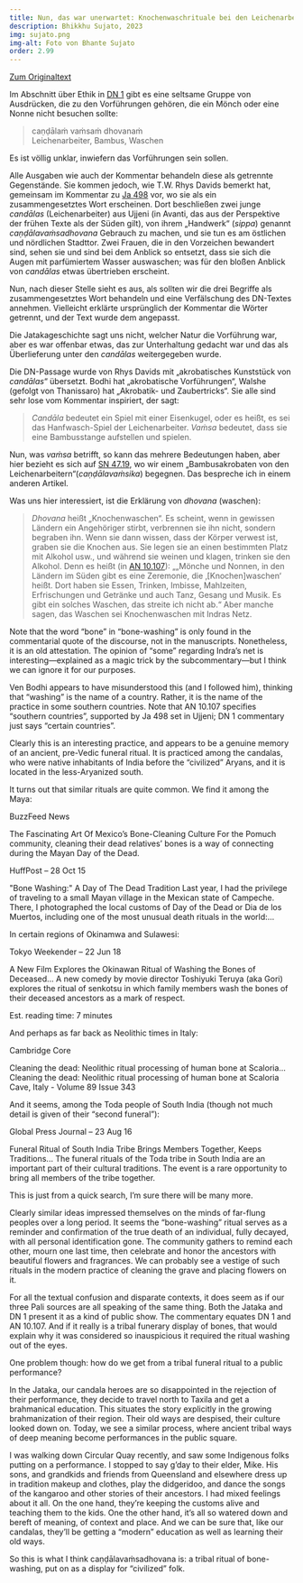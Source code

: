 ```yaml
---
title: Nun, das war unerwartet: Knochenwaschrituale bei den Leichenarbeitern in Südindien
description: Bhikkhu Sujato, 2023
img: sujato.png
img-alt: Foto von Bhante Sujato
order: 2.99
---
```


[Zum Originaltext](https://discourse.suttacentral.net/t/well-that-was-unexpected-bone-washing-rituals-among-the-outcastes-of-southern-india/29001)

Im Abschnitt über Ethik in [DN 1](#/sutta/dn1/de/sabbamitta) gibt es eine seltsame Gruppe von Ausdrücken, die zu den Vorführungen gehören, die ein Mönch oder eine Nonne nicht besuchen sollte: 

> caṇḍālaṁ vaṁsaṁ dhovanaṁ  
> Leichenarbeiter, Bambus, Waschen

Es ist völlig unklar, inwiefern das Vorführungen sein sollen. 

Alle Ausgaben wie auch der Kommentar behandeln diese als getrennte Gegenstände. Sie kommen jedoch, wie T.W. Rhys Davids bemerkt hat, gemeinsam im Kommentar zu [Ja 498](https://suttacentral.net/ja498) vor, wo sie als ein zusammengesetztes Wort erscheinen. Dort beschließen zwei junge *candālas* (Leichenarbeiter) aus Ujjeni (in Avanti, das aus der Perspektive der frühen Texte als der Süden gilt), von ihrem „Handwerk“ (*sippa*) genannt *caṇḍālavaṁsadhovana* Gebrauch zu machen, und sie tun es am östlichen und nördlichen Stadttor. Zwei Frauen, die in den Vorzeichen bewandert sind, sehen sie und sind bei dem Anblick so entsetzt, dass sie sich die Augen mit parfümiertem Wasser auswaschen; was für den bloßen Anblick von *candālas* etwas übertrieben erscheint. 

Nun, nach dieser Stelle sieht es aus, als sollten wir die drei Begriffe als zusammengesetztes Wort behandeln und eine Verfälschung des DN-Textes annehmen. Vielleicht erklärte ursprünglich der Kommentar die Wörter getrennt, und der Text wurde dem angepasst. 

Die Jatakageschichte sagt uns nicht, welcher Natur die Vorführung war, aber es war offenbar etwas, das zur Unterhaltung gedacht war und das als Überlieferung unter den *candālas* weitergegeben wurde. 

Die DN-Passage wurde von Rhys Davids mit „akrobatisches Kunststück von *candālas*“ übersetzt. Bodhi hat „akrobatische Vorführungen“, Walshe (gefolgt von Thanissaro) hat „Akrobatik- und Zaubertricks“. Sie alle sind sehr lose vom Kommentar inspiriert, der sagt: 

> *Candāla* bedeutet ein Spiel mit einer Eisenkugel, oder es heißt, es sei das Hanfwasch-Spiel der Leichenarbeiter. *Vaṁsa* bedeutet, dass sie eine Bambusstange aufstellen und spielen. 

Nun, was *vaṁsa* betrifft, so kann das mehrere Bedeutungen haben, aber hier bezieht es sich auf [SN 47.19](#/sutta/sn47.19/de/sabbamitta), wo wir einem „Bambusakrobaten von den Leichenarbeitern“(*caṇḍālavaṁsika*) begegnen. Das bespreche ich in einem anderen Artikel.

Was uns hier interessiert, ist die Erklärung von *dhovana* (waschen): 

> *Dhovana* heißt „Knochenwaschen“. Es scheint, wenn in gewissen Ländern ein Angehöriger stirbt, verbrennen sie ihn nicht, sondern begraben ihn. Wenn sie dann wissen, dass der Körper verwest ist, graben sie die Knochen aus. Sie legen sie an einen bestimmten Platz mit Alkohol usw., und während sie weinen und klagen, trinken sie den Alkohol. Denn es heißt (in [AN 10.107](#/sutta/an10.107/de/sabbamitta)): „„Mönche und Nonnen, in den Ländern im Süden gibt es eine Zeremonie, die ‚[Knochen]waschen‘ heißt. Dort haben sie Essen, Trinken, Imbisse, Mahlzeiten, Erfrischungen und Getränke und auch Tanz, Gesang und Musik. Es gibt ein solches Waschen, das streite ich nicht ab.“ Aber manche sagen, das Waschen sei Knochenwaschen mit Indras Netz. 

Note that the word “bone” in “bone-washing” is only found in the commentarial quote of the discourse, not in the manuscripts. Nonetheless, it is an old attestation. The opinion of “some” regarding Indra’s net is interesting—explained as a magic trick by the subcommentary—but I think we can ignore it for our purposes.

Ven Bodhi appears to have misunderstood this (and I followed him), thinking that “washing” is the name of a country. Rather, it is the name of the practice in some southern countries. Note that AN 10.107 specifies “southern countries”, supported by Ja 498 set in Ujjeni; DN 1 commentary just says “certain countries”.

Clearly this is an interesting practice, and appears to be a genuine memory of an ancient, pre-Vedic funeral ritual. It is practiced among the candalas, who were native inhabitants of India before the “civilized” Aryans, and it is located in the less-Aryanized south.

It turns out that similar rituals are quite common. We find it among the Maya:


BuzzFeed News

The Fascinating Art Of Mexico’s Bone-Cleaning Culture
For the Pomuch community, cleaning their dead relatives’ bones is a way of connecting during the Mayan Day of the Dead.


HuffPost – 28 Oct 15

"Bone Washing:" A Day of The Dead Tradition
Last year, I had the privilege of traveling to a small Mayan village in the Mexican state of Campeche. There, I photographed the local customs of Day of the Dead or Dia de los Muertos, including one of the most unusual death rituals in the world:...

In certain regions of Okinamwa and Sulawesi:


Tokyo Weekender – 22 Jun 18

A New Film Explores the Okinawan Ritual of Washing the Bones of Deceased...
A new comedy by movie director Toshiyuki Teruya (aka Gori) explores the ritual of senkotsu in which family members wash the bones of their deceased ancestors as a mark of respect.

Est. reading time: 7 minutes

And perhaps as far back as Neolithic times in Italy:


Cambridge Core

Cleaning the dead: Neolithic ritual processing of human bone at Scaloria...
Cleaning the dead: Neolithic ritual processing of human bone at Scaloria Cave, Italy - Volume 89 Issue 343

And it seems, among the Toda people of South India (though not much detail is given of their “second funeral”):


Global Press Journal – 23 Aug 16

Funeral Ritual of South India Tribe Brings Members Together, Keeps Traditions...
The funeral rituals of the Toda tribe in South India are an important part of their cultural traditions. The event is a rare opportunity to bring all members of the tribe together.

This is just from a quick search, I’m sure there will be many more.

Clearly similar ideas impressed themselves on the minds of far-flung peoples over a long period. It seems the “bone-washing” ritual serves as a reminder and confirmation of the true death of an individual, fully decayed, with all personal identification gone. The community gathers to remind each other, mourn one last time, then celebrate and honor the ancestors with beautiful flowers and fragrances. We can probably see a vestige of such rituals in the modern practice of cleaning the grave and placing flowers on it.

For all the textual confusion and disparate contexts, it does seem as if our three Pali sources are all speaking of the same thing. Both the Jataka and DN 1 present it as a kind of public show. The commentary equates DN 1 and AN 10.107. And if it really is a tribal funerary display of bones, that would explain why it was considered so inauspicious it required the ritual washing out of the eyes.

One problem though: how do we get from a tribal funeral ritual to a public performance?

In the Jataka, our candala heroes are so disappointed in the rejection of their performance, they decide to travel north to Taxila and get a brahmanical education. This situates the story explicitly in the growing brahmanization of their region. Their old ways are despised, their culture looked down on. Today, we see a similar process, where ancient tribal ways of deep meaning become performances in the public square.

I was walking down Circular Quay recently, and saw some Indigenous folks putting on a performance. I stopped to say g’day to their elder, Mike. His sons, and grandkids and friends from Queensland and elsewhere dress up in tradition makeup and clothes, play the didgeridoo, and dance the songs of the kangaroo and other stories of their ancestors. I had mixed feelings about it all. On the one hand, they’re keeping the customs alive and teaching them to the kids. One the other hand, it’s all so watered down and bereft of meaning, of context and place. And we can be sure that, like our candalas, they’ll be getting a “modern” education as well as learning their old ways.

So this is what I think caṇḍālavaṁsadhovana is: a tribal ritual of bone-washing, put on as a display for “civilized” folk.
